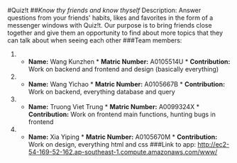 #Quiz!t
##_Know thy friends and know thyself_
Description: Answer questions from your friends' habits, likes and favorites in the form of a messenger windows with Quiz!t. Our purpose is to bring friends close together and give them an opportunity to find about more topics that they can talk about when seeing each other
###Team members:
1. * __Name:__ Wang Kunzhen * __Matric Number:__ A0105514U * __Contribution:__ Work on backend and frontend and design (basically everything)
1. * __Name:__ Wang Yichao * __Matric Number:__ A0105667B * __Contribution:__ Work on backend, everything database and query
1. * __Name:__ Truong Viet Trung * __Matric Number:__ A0099324X * __Contribution:__ Work on frontend main functions, hunting bugs in frontend
1. * __Name:__ Xia Yiping * __Matric Number:__ A0105670M * __Contribution:__ Work on design, everything html and css
###Link to app: http://ec2-54-169-52-162.ap-southeast-1.compute.amazonaws.com/www/